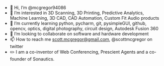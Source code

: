 - 👋 Hi, I’m @mcgregor94086
- 👀 I’m interested in 3D Scanning, 3D Printing, Predictive Analytics, Machine Learning, 3D CAD, CAD Automation, Custom Fit Audio products
- 🌱 I’m currently learning python, pycharm, git, pysimpleGUI, github, opencv, optics, digital photography, circuit design, Autodesk Fusion 360
- 💞️ I’m looking to collaborate on software and hardware development 
- 📫 How to reach me scott.mcgregor@gmail.com, @scottmcgregor on twitter
- ✏️ I am a co-inventor of Web Conferencing, Prescient Agents and a co-founder of Sonautics.

<!---
mcgregor94086/mcgregor94086 is a ✨ special ✨ repository because its `README.md` (this file) appears on your GitHub profile.
You can click the Preview link to take a look at your changes.
--->
